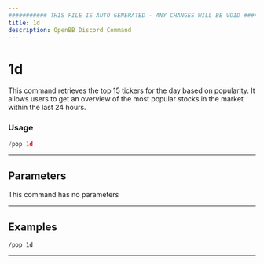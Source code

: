```yaml
---
########### THIS FILE IS AUTO GENERATED - ANY CHANGES WILL BE VOID ###########
title: 1d
description: OpenBB Discord Command
---
```


# 1d

This command retrieves the top 15 tickers for the day based on popularity. It allows users to get an overview of the most popular stocks in the market within the last 24 hours.

### Usage

```python wordwrap
/pop 1d
```

---

## Parameters

This command has no parameters



---

## Examples

```
/pop 1d
```
---
